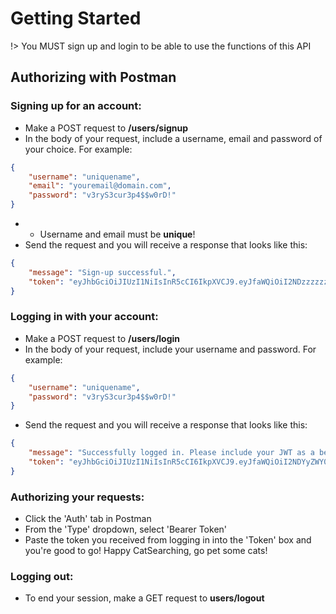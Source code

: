 # Getting Started

!> You MUST sign up and login to be able to use the functions of this API

## Authorizing with Postman
### Signing up for an account:
- Make a POST request to **/users/signup**
- In the body of your request, include a username, email and password of your choice.  For example:
```json
{
    "username": "uniquename",
    "email": "youremail@domain.com",
    "password": "v3ryS3cur3p4$$w0rD!"
}
```
- - Username and email must be **unique**!
- Send the request and you will receive a response that looks like this:
```json
{
    "message": "Sign-up successful.",
    "token": "eyJhbGciOiJIUzI1NiIsInR5cCI6IkpXVCJ9.eyJfaWQiOiI2NDzzzzzzMGJjMDZhMDEzOTM5NTRmYjkiLCJpYXQiOjE2ODQyMDUzNzYsImV4cCI6MTY4OTM4OTM3Nn0.FgI6mf4FuCXOTfFLBwFOal_qgxVdqC0kJK-P70eKjo4"
}
```

### Logging in with your account:
- Make a POST request to **/users/login**
- In the body of your request, include your username and password.  For example:
```json
{
    "username": "uniquename",
    "password": "v3ryS3cur3p4$$w0rD!"
}
```
- Send the request and you will receive a response that looks like this:
```json
{
    "message": "Successfully logged in. Please include your JWT as a bearer token in your API requests",
    "token": "eyJhbGciOiJIUzI1NiIsInR5cCI6IkpXVCJ9.eyJfaWQiOiI2NDYyZWY0MGJjMDZhMDEzOTM5NTRmYjkiLCJ1c2VybmFtZSI6InVuaXF1ZW5hbWUiLCJpYXQiOjE2ODQyMDU1MzMsImV4cCI6MTY4NTUwMTUzM30.517ofsGxj9LYIyVYvS4KdP6_F4ZqwEcoHvwm2Y6xaaQ"
}
```

### Authorizing your requests:
- Click the 'Auth' tab in Postman
- From the 'Type' dropdown, select 'Bearer Token'
- Paste the token you received from logging in into the 'Token' box and you're good to go! Happy CatSearching, go pet some cats!

### Logging out:
- To end your session, make a GET request to **users/logout**
